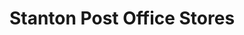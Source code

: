 ---
title: "Stanton Post Office Stores"
url: /bury-st-edmunds/stanton-post-office-stores/
shop: Lebensmittel
---